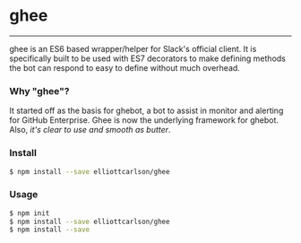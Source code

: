 # ghee 
---
ghee is an ES6 based wrapper/helper for Slack's official client. It is specifically built to be used with ES7 decorators to make defining methods the bot can respond to easy to define without much overhead.

### Why "ghee"?

It started off as the basis for ghebot, a bot to assist in monitor and alerting for GitHub Enterprise. Ghee is now the underlying framework for ghebot. Also, _it's clear to use and smooth as butter_.

### Install

```sh
$ npm install --save elliottcarlson/ghee
```

### Usage

```sh
$ npm init
$ npm install --save elliottcarlson/ghee
$ npm install --save
```
